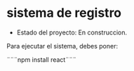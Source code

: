 <h1> sistema de registro</h1>

- Estado del proyecto: En construccion.

Para ejecutar el sistema, debes poner:

¨¨¨npm install react¨¨¨

